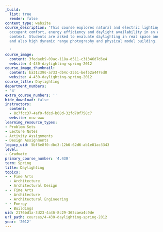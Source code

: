 ```yaml
---
_build:
  list: true
  render: false
content_type: website
course_description: 'This course explores natural and electric lighting that integrates
  occupant comfort, energy efficiency and daylight availability in an architectural
  context. Students are asked to evaluate daylighting in real space and simulations,
  and also high dynamic range photography and physical model building.

  '
course_image:
  content: 3fedaeb9-09ac-118a-d511-c31346d7d6e4
  website: 4-430-daylighting-spring-2012
course_image_thumbnail:
  content: ba31c396-a733-d54c-2551-bef52a447ed0
  website: 4-430-daylighting-spring-2012
course_title: Daylighting
department_numbers:
- '4'
extra_course_numbers: ''
hide_download: false
instructors:
  content:
  - 8c7fcc37-4af0-fdcd-b68d-32fd70f758c7
  website: ocw-www
learning_resource_types:
- Problem Sets
- Lecture Notes
- Activity Assignments
- Design Assignments
legacy_uid: 5bf6e8f0-dbc3-12b6-62d6-ab1e01ac3343
level:
- Graduate
primary_course_number: '4.430'
term: Spring
title: Daylighting
topics:
- - Fine Arts
  - Architecture
  - Architectural Design
- - Fine Arts
  - Architecture
  - Architectural Engineering
- - Energy
  - Buildings
uid: 2176bd1a-3d23-4a46-8c29-365caea4c9de
url_path: courses/4-430-daylighting-spring-2012
year: '2012'
---
```


